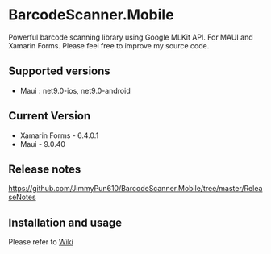# BarcodeScanner.Mobile
Powerful barcode scanning library using Google MLKit API. For MAUI and Xamarin Forms. Please feel free to improve my source code.

## Supported versions
- Maui : net9.0-ios, net9.0-android

## Current Version
- Xamarin Forms - 6.4.0.1
- Maui - 9.0.40

## Release notes
https://github.com/JimmyPun610/BarcodeScanner.Mobile/tree/master/ReleaseNotes

## Installation and usage
Please refer to [Wiki](https://github.com/JimmyPun610/BarcodeScanner.Mobile/wiki)
